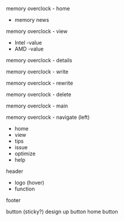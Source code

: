 memory overclock - home
* memory news

memory overclock - view
* Intel
-value
* AMD
-value

memory overclock - details

memory overclock - write

memory overclock - rewrite

memory overclock - delete

memory overclock - main

memory overclock - navigate (left)
* home
* view
* tips
* issue
* optimize
* help

header
* logo (hover)
* function

footer

button (sticky?)
design
up button
home button
